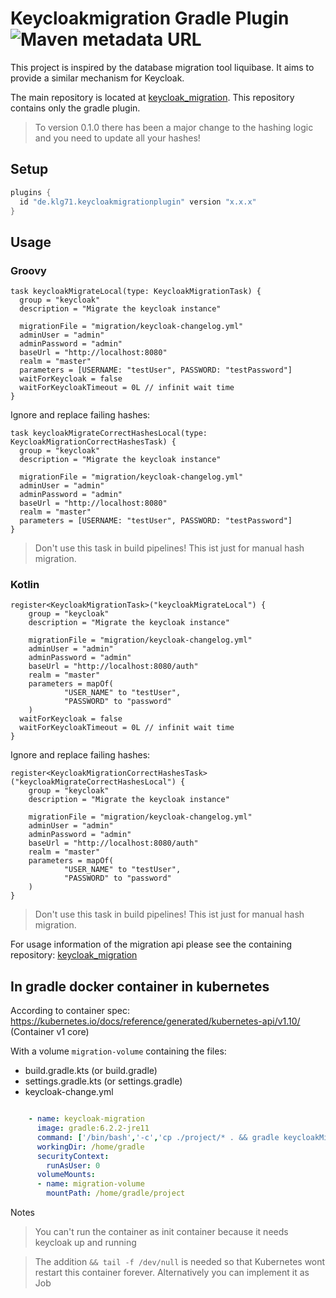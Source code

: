 # Keycloakmigration Gradle Plugin ![Maven metadata URL](https://img.shields.io/maven-metadata/v/https/plugins.gradle.org/m2/de/klg71/keycloakmigrationplugin/maven-metadata.xml.svg?label=gradle)
This project is inspired by the database migration tool liquibase.
It aims to provide a similar mechanism for Keycloak.


The main repository is located at [keycloak_migration](https://github.com/klg71/keycloakmigration). This repository contains only the gradle plugin.

> To version 0.1.0 there has been a major change to the hashing logic and you need to update all your hashes! 
>
## Setup

```gradle
plugins {
  id "de.klg71.keycloakmigrationplugin" version "x.x.x"
}
```

## Usage
### Groovy

    task keycloakMigrateLocal(type: KeycloakMigrationTask) {
      group = "keycloak"
      description = "Migrate the keycloak instance"

      migrationFile = "migration/keycloak-changelog.yml"
      adminUser = "admin"
      adminPassword = "admin"
      baseUrl = "http://localhost:8080"
      realm = "master"
      parameters = [USERNAME: "testUser", PASSWORD: "testPassword"]
      waitForKeycloak = false
      waitForKeycloakTimeout = 0L // infinit wait time
    }
    
Ignore and replace failing hashes:

    task keycloakMigrateCorrectHashesLocal(type: KeycloakMigrationCorrectHashesTask) {
      group = "keycloak"
      description = "Migrate the keycloak instance"

      migrationFile = "migration/keycloak-changelog.yml"
      adminUser = "admin"
      adminPassword = "admin"
      baseUrl = "http://localhost:8080"
      realm = "master"
      parameters = [USERNAME: "testUser", PASSWORD: "testPassword"]
    }

> Don't use this task in build pipelines! This ist just for manual hash migration.


### Kotlin

    register<KeycloakMigrationTask>("keycloakMigrateLocal") {
        group = "keycloak"
        description = "Migrate the keycloak instance"

        migrationFile = "migration/keycloak-changelog.yml"
        adminUser = "admin"
        adminPassword = "admin"
        baseUrl = "http://localhost:8080/auth"
        realm = "master"
        parameters = mapOf(
                "USER_NAME" to "testUser",
                "PASSWORD" to "password"
        )
      waitForKeycloak = false
      waitForKeycloakTimeout = 0L // infinit wait time
    }
    
Ignore and replace failing hashes:

    register<KeycloakMigrationCorrectHashesTask>("keycloakMigrateCorrectHashesLocal") {
        group = "keycloak"
        description = "Migrate the keycloak instance"

        migrationFile = "migration/keycloak-changelog.yml"
        adminUser = "admin"
        adminPassword = "admin"
        baseUrl = "http://localhost:8080/auth"
        realm = "master"
        parameters = mapOf(
                "USER_NAME" to "testUser",
                "PASSWORD" to "password"
        )
    }
> Don't use this task in build pipelines! This ist just for manual hash migration.

    
For usage information of the migration api please see the containing repository:  [keycloak_migration](https://github.com/klg71/keycloakmigration)

## In gradle docker container in kubernetes

According to container spec: https://kubernetes.io/docs/reference/generated/kubernetes-api/v1.10/ (Container v1 core)

With a volume `migration-volume` containing the files:
- build.gradle.kts (or build.gradle)
- settings.gradle.kts (or settings.gradle)
- keycloak-change.yml

```yaml

    - name: keycloak-migration
      image: gradle:6.2.2-jre11
      command: ['/bin/bash','-c','cp ./project/* . && gradle keycloakMigrateK8s --stacktrace --info && tail -f /dev/null']
      workingDir: /home/gradle
      securityContext:
        runAsUser: 0
      volumeMounts:
      - name: migration-volume
        mountPath: /home/gradle/project
```

Notes
> You can't run the container as init container because it needs keycloak up and running

> The addition `&& tail -f /dev/null` is needed so that Kubernetes wont restart this container forever.
 Alternatively you can implement it as Job
